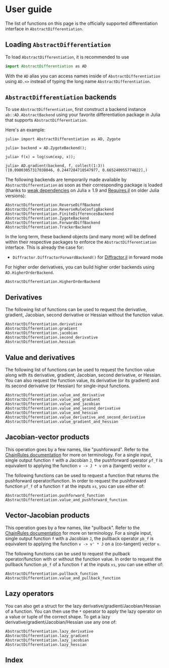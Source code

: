 # User guide

The list of functions on this page is the officially supported differentiation interface in `AbstractDifferentiation`.

## Loading `AbstractDifferentiation`

To load `AbstractDifferentiation`, it is recommended to use

```julia
import AbstractDifferentiation as AD
```

With the `AD` alias you can access names inside of `AbstractDifferentiation` using `AD.<>` instead of typing the long name `AbstractDifferentiation`.

## `AbstractDifferentiation` backends

To use `AbstractDifferentiation`, first construct a backend instance `ab::AD.AbstractBackend` using your favorite differentiation package in Julia that supports `AbstractDifferentiation`.

Here's an example:

```jldoctest
julia> import AbstractDifferentiation as AD, Zygote

julia> backend = AD.ZygoteBackend();

julia> f(x) = log(sum(exp, x));

julia> AD.gradient(backend, f, collect(1:3))
([0.09003057317038046, 0.2447284710547977, 0.665240955774822],)
```

The following backends are temporarily made available by `AbstractDifferentiation` as soon as their corresponding package is loaded (thanks to [weak dependencies](https://pkgdocs.julialang.org/dev/creating-packages/#Weak-dependencies) on Julia ≥ 1.9 and [Requires.jl](https://github.com/JuliaPackaging/Requires.jl) on older Julia versions):

```@docs
AbstractDifferentiation.ReverseDiffBackend
AbstractDifferentiation.ReverseRuleConfigBackend
AbstractDifferentiation.FiniteDifferencesBackend
AbstractDifferentiation.ZygoteBackend
AbstractDifferentiation.ForwardDiffBackend
AbstractDifferentiation.TrackerBackend
```

In the long term, these backend objects (and many more) will be defined within their respective packages to enforce the `AbstractDifferentiation` interface.
This is already the case for:

  - `Diffractor.DiffractorForwardBackend()` for [Diffractor.jl](https://github.com/JuliaDiff/Diffractor.jl) in forward mode

For higher order derivatives, you can build higher order backends using `AD.HigherOrderBackend`.

```@docs
AbstractDifferentiation.HigherOrderBackend
```

## Derivatives

The following list of functions can be used to request the derivative, gradient, Jacobian, second derivative or Hessian without the function value.

```@docs
AbstractDifferentiation.derivative
AbstractDifferentiation.gradient
AbstractDifferentiation.jacobian
AbstractDifferentiation.second_derivative
AbstractDifferentiation.hessian
```

## Value and derivatives

The following list of functions can be used to request the function value along with its derivative, gradient, Jacobian, second derivative, or Hessian. You can also request the function value, its derivative (or its gradient) and its second derivative (or Hessian) for single-input functions.

```@docs
AbstractDifferentiation.value_and_derivative
AbstractDifferentiation.value_and_gradient
AbstractDifferentiation.value_and_jacobian
AbstractDifferentiation.value_and_second_derivative
AbstractDifferentiation.value_and_hessian
AbstractDifferentiation.value_derivative_and_second_derivative
AbstractDifferentiation.value_gradient_and_hessian
```

## Jacobian-vector products

This operation goes by a few names, like "pushforward". Refer to the [ChainRules documentation](https://juliadiff.org/ChainRulesCore.jl/stable/#The-propagators:-pushforward-and-pullback) for more on terminology. For a single input, single output function `f` with a Jacobian `J`, the pushforward operator `pf_f` is equivalent to applying the function `v -> J * v` on a (tangent) vector `v`.

The following functions can be used to request a function that returns the pushforward operator/function. In order to request the pushforward function `pf_f` of a function `f` at the inputs `xs`, you can use either of:

```@docs
AbstractDifferentiation.pushforward_function
AbstractDifferentiation.value_and_pushforward_function
```

## Vector-Jacobian products

This operation goes by a few names, like "pullback". Refer to the [ChainRules documentation](https://juliadiff.org/ChainRulesCore.jl/stable/#The-propagators:-pushforward-and-pullback) for more on terminology. For a single input, single output function `f` with a Jacobian `J`, the pullback operator `pb_f` is equivalent to applying the function `v -> v' * J` on a (co-tangent) vector `v`.

The following functions can be used to request the pullback operator/function with or without the function value. In order to request the pullback function `pb_f` of a function `f` at the inputs `xs`, you can use either of:

```@docs
AbstractDifferentiation.pullback_function
AbstractDifferentiation.value_and_pullback_function
```

## Lazy operators

You can also get a struct for the lazy derivative/gradient/Jacobian/Hessian of a function. You can then use the `*` operator to apply the lazy operator on a value or tuple of the correct shape. To get a lazy derivative/gradient/Jacobian/Hessian use any one of:

```@docs
AbstractDifferentiation.lazy_derivative
AbstractDifferentiation.lazy_gradient
AbstractDifferentiation.lazy_jacobian
AbstractDifferentiation.lazy_hessian
```

## Index

```@index
```
